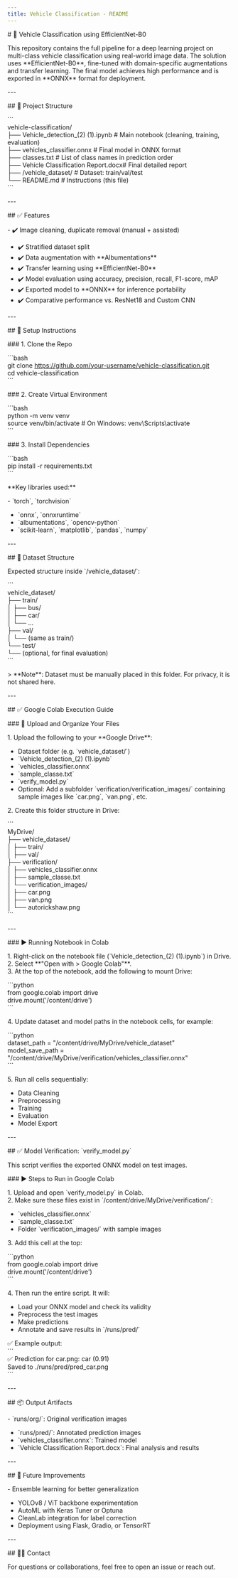 ```yaml
---
title: Vehicle Classification - README
---
```


\# 🚗 Vehicle Classification using EfficientNet-B0

This repository contains the full pipeline for a deep learning project
on multi-class vehicle classification using real-world image data. The
solution uses \*\*EfficientNet-B0\*\*, fine-tuned with domain-specific
augmentations and transfer learning. The final model achieves high
performance and is exported in \*\*ONNX\*\* format for deployment.

\-\--

\## 📁 Project Structure

\`\`\`  
vehicle-classification/  
├── Vehicle_detection\_(2) (1).ipynb \# Main notebook (cleaning,
training, evaluation)  
├── vehicles_classifier.onnx \# Final model in ONNX format  
├── classes.txt \# List of class names in prediction order  
├── Vehicle Classification Report.docx# Final detailed report  
├── /vehicle_dataset/ \# Dataset: train/val/test  
└── README.md \# Instructions (this file)  
\`\`\`

\-\--

\## ✅ Features

\- ✔️ Image cleaning, duplicate removal (manual + assisted)  
- ✔️ Stratified dataset split  
- ✔️ Data augmentation with \*\*Albumentations\*\*  
- ✔️ Transfer learning using \*\*EfficientNet-B0\*\*  
- ✔️ Model evaluation using accuracy, precision, recall, F1-score, mAP  
- ✔️ Exported model to \*\*ONNX\*\* for inference portability  
- ✔️ Comparative performance vs. ResNet18 and Custom CNN

\-\--

\## 🔧 Setup Instructions

\### 1. Clone the Repo

\`\`\`bash  
git clone https://github.com/your-username/vehicle-classification.git  
cd vehicle-classification  
\`\`\`

\### 2. Create Virtual Environment

\`\`\`bash  
python -m venv venv  
source venv/bin/activate \# On Windows: venv\Scripts\activate  
\`\`\`

\### 3. Install Dependencies

\`\`\`bash  
pip install -r requirements.txt  
\`\`\`

\*\*Key libraries used:\*\*

\- \`torch\`, \`torchvision\`  
- \`onnx\`, \`onnxruntime\`  
- \`albumentations\`, \`opencv-python\`  
- \`scikit-learn\`, \`matplotlib\`, \`pandas\`, \`numpy\`

\-\--

\## 📂 Dataset Structure

Expected structure inside \`/vehicle_dataset/\`:

\`\`\`  
vehicle_dataset/  
├── train/  
│ ├── bus/  
│ ├── car/  
│ └── \...  
├── val/  
│ └── (same as train/)  
└── test/  
└── (optional, for final evaluation)  
\`\`\`

\> \*\*Note\*\*: Dataset must be manually placed in this folder. For
privacy, it is not shared here.

\-\--

\## ✅ Google Colab Execution Guide

\### 🔼 Upload and Organize Your Files

1\. Upload the following to your \*\*Google Drive\*\*:  
- Dataset folder (e.g. \`vehicle_dataset/\`)  
- \`Vehicle_detection\_(2) (1).ipynb\`  
- \`vehicles_classifier.onnx\`  
- \`sample_classe.txt\`  
- \`verify_model.py\`  
- Optional: Add a subfolder \`verification/verification_images/\`
containing sample images like \`car.png\`, \`van.png\`, etc.

2\. Create this folder structure in Drive:

\`\`\`  
MyDrive/  
├── vehicle_dataset/  
│ ├── train/  
│ ├── val/  
├── verification/  
│ ├── vehicles_classifier.onnx  
│ ├── sample_classe.txt  
│ └── verification_images/  
│ ├── car.png  
│ ├── van.png  
│ └── autorickshaw.png  
\`\`\`

\-\--

\### ▶️ Running Notebook in Colab

1\. Right-click on the notebook file (\`Vehicle_detection\_(2)
(1).ipynb\`) in Drive.  
2. Select \*\*\"Open with \> Google Colab\"\*\*.  
3. At the top of the notebook, add the following to mount Drive:

\`\`\`python  
from google.colab import drive  
drive.mount(\'/content/drive\')  
\`\`\`

4\. Update dataset and model paths in the notebook cells, for example:

\`\`\`python  
dataset_path = \"/content/drive/MyDrive/vehicle_dataset\"  
model_save_path =
\"/content/drive/MyDrive/verification/vehicles_classifier.onnx\"  
\`\`\`

5\. Run all cells sequentially:  
- Data Cleaning  
- Preprocessing  
- Training  
- Evaluation  
- Model Export

\-\--

\## ✅ Model Verification: \`verify_model.py\`

This script verifies the exported ONNX model on test images.

\### ▶️ Steps to Run in Google Colab

1\. Upload and open \`verify_model.py\` in Colab.  
2. Make sure these files exist in
\`/content/drive/MyDrive/verification/\`:  
- \`vehicles_classifier.onnx\`  
- \`sample_classe.txt\`  
- Folder \`verification_images/\` with sample images

3\. Add this cell at the top:

\`\`\`python  
from google.colab import drive  
drive.mount(\'/content/drive\')  
\`\`\`

4\. Then run the entire script. It will:  
- Load your ONNX model and check its validity  
- Preprocess the test images  
- Make predictions  
- Annotate and save results in \`/runs/pred/\`

✅ Example output:  
\`\`\`  
✅ Prediction for car.png: car (0.91)  
Saved to ./runs/pred/pred_car.png  
\`\`\`

\-\--

\## 📦 Output Artifacts

\- \`runs/org/\`: Original verification images  
- \`runs/pred/\`: Annotated prediction images  
- \`vehicles_classifier.onnx\`: Trained model  
- \`Vehicle Classification Report.docx\`: Final analysis and results

\-\--

\## 🔮 Future Improvements

\- Ensemble learning for better generalization  
- YOLOv8 / ViT backbone experimentation  
- AutoML with Keras Tuner or Optuna  
- CleanLab integration for label correction  
- Deployment using Flask, Gradio, or TensorRT

\-\--

\## 🧑‍💻 Contact

For questions or collaborations, feel free to open an issue or reach
out.
